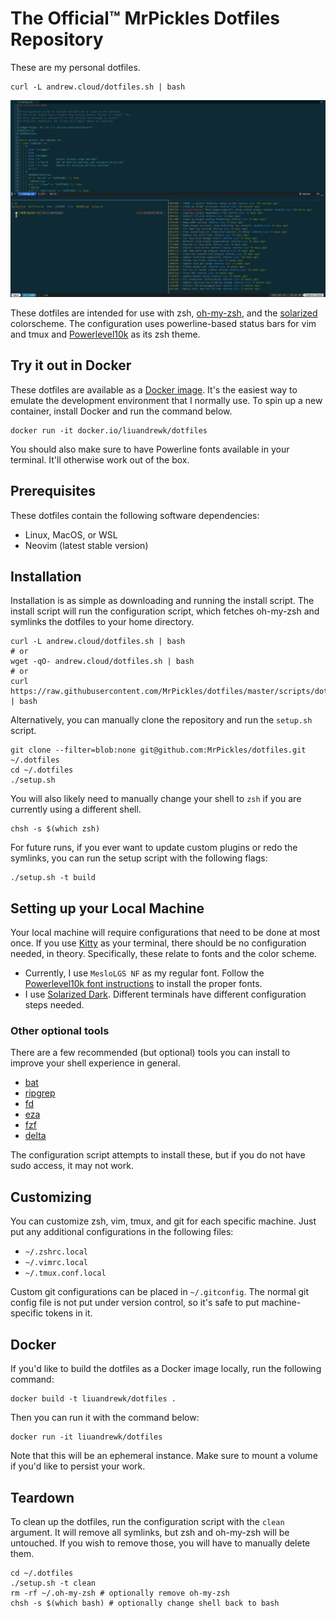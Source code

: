 # The Official&trade; MrPickles Dotfiles Repository

These are my personal dotfiles.

```
curl -L andrew.cloud/dotfiles.sh | bash
```

![Screenshot of my dotfiles](.github/screenshot.png)

These dotfiles are intended for use with zsh, [oh-my-zsh][], and the
[solarized][] colorscheme.
The configuration uses powerline-based status bars for vim and tmux and
[Powerlevel10k][powerlevel10k] as its zsh theme.

## Try it out in Docker

These dotfiles are available as a [Docker image][docker-hub].
It's the easiest way to emulate the development environment that I normally use.
To spin up a new container, install Docker and run the command below.

```shell
docker run -it docker.io/liuandrewk/dotfiles
```

You should also make sure to have Powerline fonts available in your terminal.
It'll otherwise work out of the box.

## Prerequisites

These dotfiles contain the following software dependencies:

* Linux, MacOS, or WSL
* Neovim (latest stable version)

## Installation

Installation is as simple as downloading and running the install script.
The install script will run the configuration script, which fetches oh-my-zsh
and symlinks the dotfiles to your home directory.

```shell
curl -L andrew.cloud/dotfiles.sh | bash
# or
wget -qO- andrew.cloud/dotfiles.sh | bash
# or
curl https://raw.githubusercontent.com/MrPickles/dotfiles/master/scripts/dotfiles.sh | bash
```

Alternatively, you can manually clone the repository and run the `setup.sh`
script.

```shell
git clone --filter=blob:none git@github.com:MrPickles/dotfiles.git ~/.dotfiles
cd ~/.dotfiles
./setup.sh
```

You will also likely need to manually change your shell to `zsh` if you are
currently using a different shell.

```shell
chsh -s $(which zsh)
```

For future runs, if you ever want to update custom plugins or redo the symlinks,
you can run the setup script with the following flags:

```shell
./setup.sh -t build
```

## Setting up your Local Machine

Your local machine will require configurations that need to be done at most
once.
If you use [Kitty][kitty] as your terminal, there should be no configuration
needed, in theory.
Specifically, these relate to fonts and the color scheme.

- Currently, I use `MesloLGS NF` as my regular font.
  Follow the [Powerlevel10k font instructions][p10k-fonts] to install the proper
  fonts.
- I use [Solarized Dark][solarized].
  Different terminals have different configuration steps needed.

### Other optional tools

There are a few recommended (but optional) tools you can install to improve your
shell experience in general.

* [bat](https://github.com/sharkdp/bat)
* [ripgrep](https://github.com/BurntSushi/ripgrep)
* [fd](https://github.com/sharkdp/fd)
* [eza](https://github.com/eza-community/eza)
* [fzf](https://github.com/junegunn/fzf)
* [delta](https://github.com/dandavison/delta)

The configuration script attempts to install these, but if you do not have sudo
access, it may not work.

## Customizing

You can customize zsh, vim, tmux, and git for each specific machine.
Just put any additional configurations in the following files:

* `~/.zshrc.local`
* `~/.vimrc.local`
* `~/.tmux.conf.local`

Custom git configurations can be placed in `~/.gitconfig`.
The normal git config file is not put under version control, so it's safe to put
machine-specific tokens in it.

## Docker

If you'd like to build the dotfiles as a Docker image locally, run the following
command:

```shell
docker build -t liuandrewk/dotfiles .
```

Then you can run it with the command below:

```shell
docker run -it liuandrewk/dotfiles
```

Note that this will be an ephemeral instance. Make sure to mount a volume if
you'd like to persist your work.

## Teardown

To clean up the dotfiles, run the configuration script with the `clean`
argument.
It will remove all symlinks, but zsh and oh-my-zsh will be untouched.
If you wish to remove those, you will have to manually delete them.

```shell
cd ~/.dotfiles
./setup.sh -t clean
rm -rf ~/.oh-my-zsh # optionally remove oh-my-zsh
chsh -s $(which bash) # optionally change shell back to bash
```

[solarized]: http://ethanschoonover.com/solarized
[oh-my-zsh]: https://github.com/robbyrussell/oh-my-zsh
[p10k-fonts]: https://github.com/romkatv/powerlevel10k/#meslo-nerd-font-patched-for-powerlevel10k
[powerlevel10k]: https://github.com/romkatv/powerlevel10k
[docker-hub]: https://hub.docker.com/r/liuandrewk/dotfiles
[kitty]: https://sw.kovidgoyal.net/kitty/
